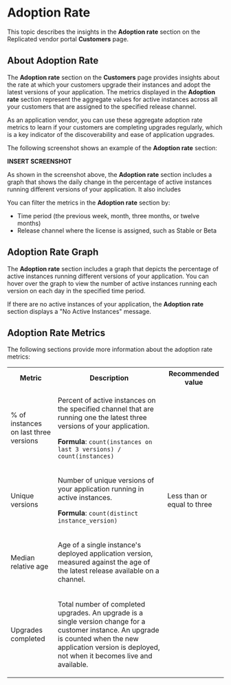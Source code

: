 # Adoption Rate

This topic describes the insights in the **Adoption rate** section on the Replicated vendor portal **Customers** page.

## About Adoption Rate

The **Adoption rate** section on the **Customers** page provides insights about the rate at which your customers upgrade their instances and adopt the latest versions of your application. The metrics displayed in the **Adoption rate** section represent the aggregate values for active instances across all your customers that are assigned to the specified release channel.  

As an application vendor, you can use these aggregate adoption rate metrics to learn if your customers are completing upgrades regularly, which is a key indicator of the discoverability and ease of application upgrades.

The following screenshot shows an example of the **Adoption rate** section:

**INSERT SCREENSHOT**

As shown in the screenshot above, the **Adoption rate** section includes a graph that shows the daily change in the percentage of active instances running different versions of your application. It also includes 

You can filter the metrics in the **Adoption rate** section by:
<!-- * License type (Paid, Trial, Dev, or Community) -->
* Time period (the previous week, month, three months, or twelve months)
* Release channel where the license is assigned, such as Stable or Beta

## Adoption Rate Graph

The **Adoption rate** section includes a graph that depicts the percentage of active instances running different versions of your application. You can hover over the graph to view the number of active instances running each version on each day in the specified time period.

If there are no active instances of your application, the **Adoption rate** section displays a "No Active Instances" message.

## Adoption Rate Metrics

The following sections provide more information about the adoption rate metrics:

<table>
  <tbody>
    <tr>
      <th>Metric</th>
      <th>Description</th>
      <th>Recommended value</th>
    </tr>
    <tr>
      <td>% of instances on last three versions</td>
      <td>
        <p>Percent of active instances on the specified channel that are running one the latest three versions of your application.</p>
        <p><strong>Formula</strong>: <code>count(instances on last 3 versions) / count(instances)</code></p>
      </td>
      <td></td>
    </tr>
    <tr>
      <td>Unique versions</td>
      <td>
        <p>Number of unique versions of your application running in active instances.</p>
        <p><strong>Formula</strong>: <code>count(distinct instance_version)</code></p>
      </td>
      <td>Less than or equal to three</td>
    </tr>
    <tr>
      <td>Median relative age</td>
      <td><p>Age of a single instance's deployed application version, measured against the age of the latest release available on a channel.</p></td>
      <td></td>
    </tr>
    <tr>
      <td>Upgrades completed</td>
      <td><p>Total number of completed upgrades. An upgrade is a single version change for a customer instance. An upgrade is counted when the new application version is deployed, not when it becomes live and available.</p></td>
      <td></td>
    </tr>
  </tbody>
</table>
